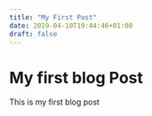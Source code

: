 ```yaml
---
title: "My First Post"
date: 2019-04-10T19:44:46+01:00
draft: false
---
```


# My first blog Post
This is my first blog post 